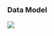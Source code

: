 ### Data Model

![](https://raw.githubusercontent.com/oleksandrblazhko/ai-215-berdnik/labwork_7/2-SoftwareDesign/2.7-PlantUML/DataModel.puml)